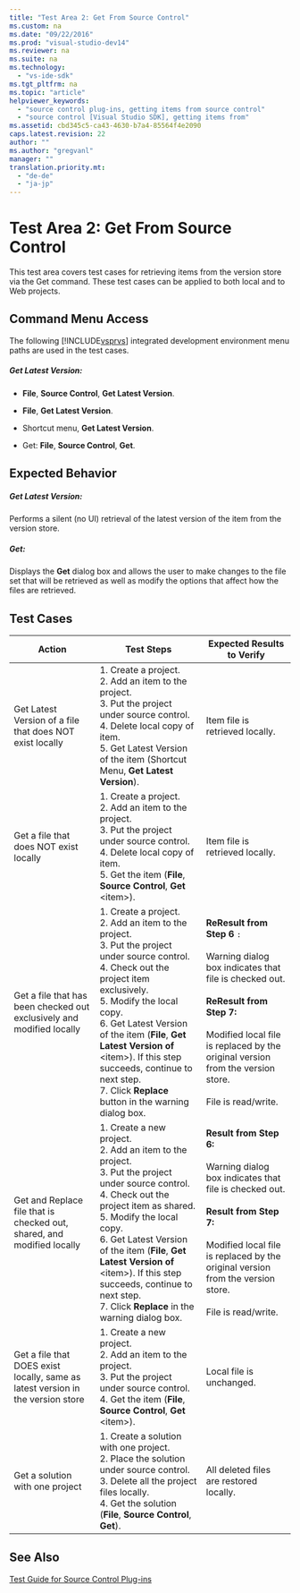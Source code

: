 ```yaml
---
title: "Test Area 2: Get From Source Control"
ms.custom: na
ms.date: "09/22/2016"
ms.prod: "visual-studio-dev14"
ms.reviewer: na
ms.suite: na
ms.technology: 
  - "vs-ide-sdk"
ms.tgt_pltfrm: na
ms.topic: "article"
helpviewer_keywords: 
  - "source control plug-ins, getting items from source control"
  - "source control [Visual Studio SDK], getting items from"
ms.assetid: cbd345c5-ca43-4630-b7a4-85564f4e2090
caps.latest.revision: 22
author: ""
ms.author: "gregvanl"
manager: ""
translation.priority.mt: 
  - "de-de"
  - "ja-jp"
---
```

# Test Area 2: Get From Source Control
This test area covers test cases for retrieving items from the version store via the Get command. These test cases can be applied to both local and to Web projects.  
  
## Command Menu Access  
 The following [!INCLUDE[vsprvs](../vs140/includes/vsprvs_md.md)] integrated development environment menu paths are used in the test cases.  
  
##### Get Latest Version:  
  
-   **File**, **Source Control**, **Get Latest Version**.  
  
-   **File**, **Get Latest Version**.  
  
-   Shortcut menu, **Get Latest Version**.  
  
-   Get: **File**, **Source Control**, **Get**.  
  
## Expected Behavior  
  
##### Get Latest Version:  
 Performs a silent (no UI) retrieval of the latest version of the item from the version store.  
  
##### Get:  
 Displays the **Get** dialog box and allows the user to make changes to the file set that will be retrieved as well as modify the options that affect how the files are retrieved.  
  
## Test Cases  
  
|Action|Test Steps|Expected Results to Verify|  
|------------|----------------|--------------------------------|  
|Get Latest Version of a file that does NOT exist locally|1.  Create a project.<br />2.  Add an item to the project.<br />3.  Put the project under source control.<br />4.  Delete local copy of item.<br />5.  Get Latest Version of the item (Shortcut Menu, **Get Latest Version**).|Item file is retrieved locally.|  
|Get a file that does NOT exist locally|1.  Create a project.<br />2.  Add an item to the project.<br />3.  Put the project under source control.<br />4.  Delete local copy of item.<br />5.  Get the item (**File**, **Source Control**, **Get** <item\>).|Item file is retrieved locally.|  
|Get a file that has been checked out exclusively and modified locally|1.  Create a project.<br />2.  Add an item to the project.<br />3.  Put the project under source control.<br />4.  Check out the project item exclusively.<br />5.  Modify the local copy.<br />6.  Get Latest Version of the item (**File**, **Get Latest Version of** <item\>). If this step succeeds, continue to next step.<br />7.  Click **Replace** button in the warning dialog box.|**ReResult from Step 6** `:`<br /><br /> Warning dialog box indicates that file is checked out.<br /><br /> **ReResult from Step 7:**<br /><br /> Modified local file is replaced by the original version from the version store.<br /><br /> File is read/write.|  
|Get and Replace file that is checked out, shared, and modified locally|1.  Create a new project.<br />2.  Add an item to the project.<br />3.  Put the project under source control.<br />4.  Check out the project item as shared.<br />5.  Modify the local copy.<br />6.  Get Latest Version of the item (**File**, **Get Latest Version of** <item\>). If this step succeeds, continue to next step.<br />7.  Click **Replace** in the warning dialog box.|**Result from Step 6:**<br /><br /> Warning dialog box indicates that file is checked out.<br /><br /> **Result from Step 7:**<br /><br /> Modified local file is replaced by the original version from the version store.<br /><br /> File is read/write.|  
|Get a file that DOES exist locally, same as latest version in the version store|1.  Create a new project.<br />2.  Add an item to the project.<br />3.  Put the project under source control.<br />4.  Get the item (**File**, **Source Control**, **Get** <item\>).|Local file is unchanged.|  
|Get a solution with one project|1.  Create a solution with one project.<br />2.  Place the solution under source control.<br />3.  Delete all the project files locally.<br />4.  Get the solution (**File**, **Source Control**, **Get**).|All deleted files are restored locally.|  
  
## See Also  
 [Test Guide for Source Control Plug-ins](../vs140/test-guide-for-source-control-plug-ins.md)